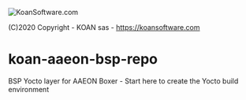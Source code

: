 ![KoanSoftware.com](http://koansoftware.com/pub/img/koan-header.png)

(C)2020 Copyright - KOAN sas - <https://koansoftware.com>

# koan-aaeon-bsp-repo

BSP Yocto layer for AAEON Boxer - Start here to create the Yocto build environment 
